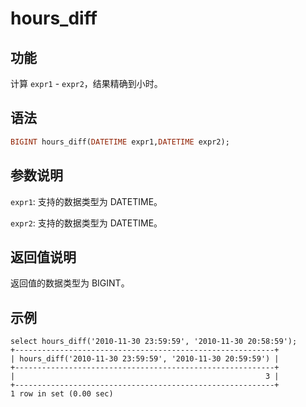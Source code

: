 # hours_diff

## 功能

计算 `expr1` - `expr2`，结果精确到小时。

## 语法

```Haskell
BIGINT hours_diff(DATETIME expr1,DATETIME expr2);
```

## 参数说明

`expr1`: 支持的数据类型为 DATETIME。

`expr2`: 支持的数据类型为 DATETIME。

## 返回值说明

返回值的数据类型为 BIGINT。

## 示例

```Plain Text
select hours_diff('2010-11-30 23:59:59', '2010-11-30 20:58:59');
+----------------------------------------------------------+
| hours_diff('2010-11-30 23:59:59', '2010-11-30 20:59:59') |
+----------------------------------------------------------+
|                                                        3 |
+----------------------------------------------------------+
1 row in set (0.00 sec)
```
